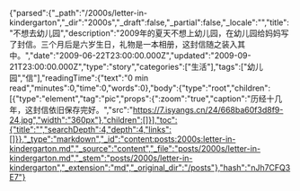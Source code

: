 {"parsed":{"_path":"/2000s/letter-in-kindergarton","_dir":"2000s","_draft":false,"_partial":false,"_locale":"","title":"不想去幼儿园","description":"2009年的夏天不想上幼儿园，在幼儿园给妈妈写了封信。三个月后是六岁生日，礼物是一本相册，这封信随之装入其中。","date":"2009-06-22T23:00:00.000Z","updated":"2009-09-21T23:00:00.000Z","type":"story","categories":["生活"],"tags":["幼儿园","信"],"readingTime":{"text":"0 min read","minutes":0,"time":0,"words":0},"body":{"type":"root","children":[{"type":"element","tag":"pic","props":{":zoom":"true","caption":"历经十几年，这封信依旧保存完好。","src":"https://7.isyangs.cn/24/668ba60f3d8f9-24.jpg","width":"360px"},"children":[]}],"toc":{"title":"","searchDepth":4,"depth":4,"links":[]}},"_type":"markdown","_id":"content:posts:2000s:letter-in-kindergarton.md","_source":"content","_file":"posts/2000s/letter-in-kindergarton.md","_stem":"posts/2000s/letter-in-kindergarton","_extension":"md","_original_dir":"/posts"},"hash":"nJh7CFQ3E7"}